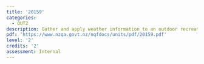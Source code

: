 ```yaml
---
title: '20159'
categories:
  - OUT2
description: Gather and apply weather information to an outdoor recreation activity
pdf: 'https://www.nzqa.govt.nz/nqfdocs/units/pdf/20159.pdf'
level: '2'
credits: '2'
assessment: Internal
---
```



